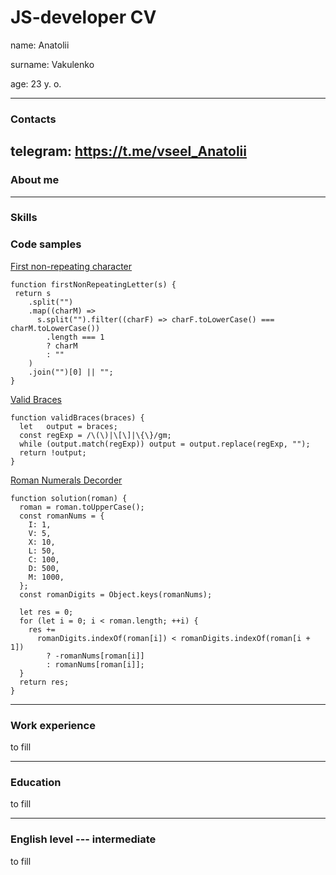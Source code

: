 # JS-developer CV

name:		Anatolii

surname:	Vakulenko

age:		23 y. o.

---
### Contacts

telegram:	https://t.me/vseel_Anatolii
---
### About me
<!-- Краткая информация о себе (ваша цель и приоритеты, подчеркните свои сильные стороны, расскажите о своём опыте работы, если опыта работы нет, расскажите о своём стремлении учиться и узнавать новое) -->
---
### Skills
<!-- Навыки (языки программирования, фреймворки, методологии, системы контроля версий и инструменты разработки, которыми вы владеете) -->

### Code samples

[First non-repeating character](https://www.codewars.com/kata/52bc74d4ac05d0945d00054e/javascript)
```
function firstNonRepeatingLetter(s) {
 return s
    .split("")
    .map((charM) =>
      s.split("").filter((charF) => charF.toLowerCase() === charM.toLowerCase())
        .length === 1
        ? charM
        : ""
    )
    .join("")[0] || "";
}
```
[Valid Braces](https://www.codewars.com/kata/5277c8a221e209d3f6000b56/javascript)
```
function validBraces(braces) {
  let   output = braces;
  const regExp = /\(\)|\[\]|\{\}/gm;
  while (output.match(regExp)) output = output.replace(regExp, "");
  return !output;
}
```

[Roman Numerals Decorder](https://www.codewars.com/kata/51b6249c4612257ac0000005/javascript)
```
function solution(roman) {
  roman = roman.toUpperCase();
  const romanNums = {
    I: 1,
    V: 5,
    X: 10,
    L: 50,
    C: 100,
    D: 500,
    M: 1000,
  };
  const romanDigits = Object.keys(romanNums);

  let res = 0;
  for (let i = 0; i < roman.length; ++i) {
    res +=
      romanDigits.indexOf(roman[i]) < romanDigits.indexOf(roman[i + 1])
        ? -romanNums[roman[i]]
        : romanNums[roman[i]];
  }
  return res;
}
```
---
### Work experience
to fill
<!-- Опыт работы. Junior Dev может перечислить учебные проекты с указанием использованных навыков и ссылками на исходный код. -->
---
### Education
to fill
<!-- Образование (включая пройденные курсы и тренинги) -->
---
### English level --- intermediate
to fill
<!-- Английский язык (уровень английского языка, если была языковая практика, расскажите о ней) -->